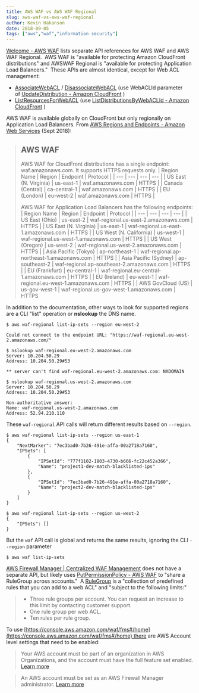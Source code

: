 ```yaml
---
title: AWS WAF vs AWS WAF Regional
slug: aws-waf-vs-aws-waf-regional
author: Kevin Hakanson
date: 2018-09-05
tags: ["aws","waf","information security"]
---
```

[Welcome - AWS WAF](https://docs.aws.amazon.com/waf/latest/APIReference/Welcome.html) lists separate API references for AWS WAF and AWS WAF Regional.  AWS WAF is "available for protecting Amazon CloudFront distributions" and AWSWAF Regional is "available for protecting Application Load Balancers."  These APIs are almost identical, except for Web ACL management:

* [AssociateWebACL](https://docs.aws.amazon.com/waf/latest/APIReference/API_regional_AssociateWebACL.html) / [DisassociateWebACL](https://docs.aws.amazon.com/waf/latest/APIReference/API_regional_DisassociateWebACL.html) (use WebACLId parameter of [UpdateDistribution - Amazon CloudFront](https://docs.aws.amazon.com/cloudfront/latest/APIReference/API_UpdateDistribution.html) )
* [ListResourcesForWebACL](https://docs.aws.amazon.com/waf/latest/APIReference/API_regional_ListResourcesForWebACL.html) (use [ListDistributionsByWebACLId - Amazon CloudFront](https://docs.aws.amazon.com/cloudfront/latest/APIReference/API_ListDistributionsByWebACLId.html) )

AWS WAF is available globally on CloudFront but only regionally on Application Load Balancers. From [AWS Regions and Endpoints - Amazon Web Services](https://docs.aws.amazon.com/general/latest/gr/rande.html#waf_region) (Sept 2018):

> ## AWS WAF
> AWS WAF for CloudFront distributions has a single endpoint: waf.amazonaws.com. It supports HTTPS requests only.
> | Region Name | Region | Endpoint | Protocol |
> | --- | --- | --- | --- |
> | US East (N. Virginia) | us-east-1 | waf.amazonaws.com | HTTPS |
> | Canada (Central) | ca-central-1 | waf.amazonaws.com | HTTPS |
> | EU (London) | eu-west-2 | waf.amazonaws.com | HTTPS |
>
> AWS WAF for Application Load Balancers has the following endpoints:
> | Region Name | Region | Endpoint | Protocol |
> | --- | --- | --- | --- |
> | US East (Ohio) | us-east-2 | waf-regional.us-east-2.amazonaws.com | HTTPS |
> | US East (N. Virginia) | us-east-1 | waf-regional.us-east-1.amazonaws.com | HTTPS |
> | US West (N. California) | us-west-1 | waf-regional.us-west-1.amazonaws.com | HTTPS |
> | US West (Oregon) | us-west-2 | waf-regional.us-west-2.amazonaws.com | HTTPS |
> | Asia Pacific (Tokyo) | ap-northeast-1 | waf-regional.ap-northeast-1.amazonaws.com | HTTPS |
> | Asia Pacific (Sydney) | ap-southeast-2 | waf-regional.ap-southeast-2.amazonaws.com | HTTPS |
> | EU (Frankfurt) | eu-central-1 | waf-regional.eu-central-1.amazonaws.com | HTTPS |
> | EU (Ireland) | eu-west-1 | waf-regional.eu-west-1.amazonaws.com | HTTPS |
> | AWS GovCloud (US) | us-gov-west-1 | waf-regional.us-gov-west-1.amazonaws.com | HTTPS

In addition to the documentation, other ways to look for supported regions are a CLI "list" operation or **nslookup** the DNS name.

```console
$ aws waf-regional list-ip-sets --region eu-west-2

Could not connect to the endpoint URL: "https://waf-regional.eu-west-2.amazonaws.com/"

$ nslookup waf-regional.eu-west-2.amazonaws.com
Server: 10.204.50.29
Address: 10.204.50.29#53

** server can't find waf-regional.eu-west-2.amazonaws.com: NXDOMAIN

$ nslookup waf-regional.us-west-2.amazonaws.com
Server: 10.204.50.29
Address: 10.204.50.29#53

Non-authoritative answer:
Name: waf-regional.us-west-2.amazonaws.com
Address: 52.94.210.110
```

These `waf-regional` API calls will return different results based on `--region`.

```console
$ aws waf-regional list-ip-sets --region us-east-1
{
    "NextMarker": "7ec3bad0-7b26-491e-affa-00a2718a7160",
    "IPSets": [
        {
            "IPSetId": "777f1102-1803-4730-b666-fc22c452a366",
            "Name": "project1-dev-match-blacklisted-ips"
        },
        {
            "IPSetId": "7ec3bad0-7b26-491e-affa-00a2718a7160",
            "Name": "project2-dev-match-blacklisted-ips"
        }
    ]
}

$ aws waf-regional list-ip-sets --region us-west-2
{
    "IPSets": []
}
```

But the `waf` API call is global and returns the same results, ignoring the CLI `--region` parameter

```console
$ aws waf list-ip-sets
```

[AWS Firewall Manager | Centralized WAF Management](https://aws.amazon.com/firewall-manager/) does not have a separate API, but likely uses [PutPermissionPolicy - AWS WAF](https://docs.aws.amazon.com/waf/latest/APIReference/API_regional_PutPermissionPolicy.html) to "share a RuleGroup across accounts."  A [RuleGroup](https://docs.aws.amazon.com/waf/latest/APIReference/API_regional_RuleGroup.html) is a "collection of predefined rules that you can add to a web ACL" and "subject to the following limits:"

> * Three rule groups per account. You can request an increase to this limit by contacting customer support.
> * One rule group per web ACL.
> * Ten rules per rule group.

To use [https://console.aws.amazon.com/waf/fms#/home](https://console.aws.amazon.com/waf/fms#/home) there are AWS Account level settings that need to be enabled:

> Your AWS account must be part of an organization in AWS Organizations, and the account must have the full feature set enabled. [Learn more](http://docs.aws.amazon.com/console/waf/fms-prereq)

> An AWS account must be set as an AWS Firewall Manager administrator. [Learn more](http://docs.aws.amazon.com/console/waf/fms-prereq)

